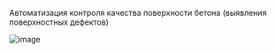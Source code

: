 Автоматизация контроля качества
поверхности бетона (выявления
поверхностных дефектов)

![image](https://github.com/YourMakarov/ai_tg_bot/assets/74141032/03aa20dc-f964-4309-a49b-bc5359a12f36)

